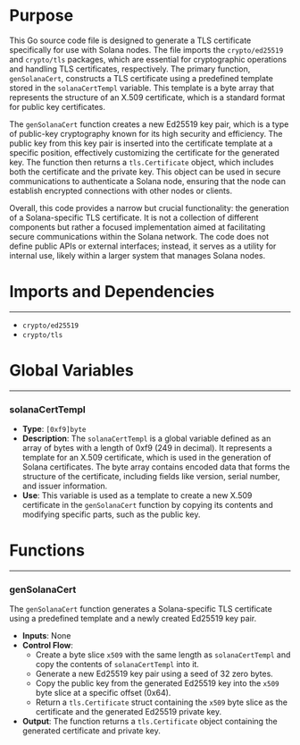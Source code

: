 # Purpose
This Go source code file is designed to generate a TLS certificate specifically for use with Solana nodes. The file imports the `crypto/ed25519` and `crypto/tls` packages, which are essential for cryptographic operations and handling TLS certificates, respectively. The primary function, `genSolanaCert`, constructs a TLS certificate using a predefined template stored in the `solanaCertTempl` variable. This template is a byte array that represents the structure of an X.509 certificate, which is a standard format for public key certificates.

The `genSolanaCert` function creates a new Ed25519 key pair, which is a type of public-key cryptography known for its high security and efficiency. The public key from this key pair is inserted into the certificate template at a specific position, effectively customizing the certificate for the generated key. The function then returns a `tls.Certificate` object, which includes both the certificate and the private key. This object can be used in secure communications to authenticate a Solana node, ensuring that the node can establish encrypted connections with other nodes or clients.

Overall, this code provides a narrow but crucial functionality: the generation of a Solana-specific TLS certificate. It is not a collection of different components but rather a focused implementation aimed at facilitating secure communications within the Solana network. The code does not define public APIs or external interfaces; instead, it serves as a utility for internal use, likely within a larger system that manages Solana nodes.
# Imports and Dependencies

---
- `crypto/ed25519`
- `crypto/tls`


# Global Variables

---
### solanaCertTempl
- **Type**: `[0xf9]byte`
- **Description**: The `solanaCertTempl` is a global variable defined as an array of bytes with a length of 0xf9 (249 in decimal). It represents a template for an X.509 certificate, which is used in the generation of Solana certificates. The byte array contains encoded data that forms the structure of the certificate, including fields like version, serial number, and issuer information.
- **Use**: This variable is used as a template to create a new X.509 certificate in the `genSolanaCert` function by copying its contents and modifying specific parts, such as the public key.


# Functions

---
### genSolanaCert
The `genSolanaCert` function generates a Solana-specific TLS certificate using a predefined template and a newly created Ed25519 key pair.
- **Inputs**: None
- **Control Flow**:
    - Create a byte slice `x509` with the same length as `solanaCertTempl` and copy the contents of `solanaCertTempl` into it.
    - Generate a new Ed25519 key pair using a seed of 32 zero bytes.
    - Copy the public key from the generated Ed25519 key into the `x509` byte slice at a specific offset (0x64).
    - Return a `tls.Certificate` struct containing the `x509` byte slice as the certificate and the generated Ed25519 private key.
- **Output**: The function returns a `tls.Certificate` object containing the generated certificate and private key.


